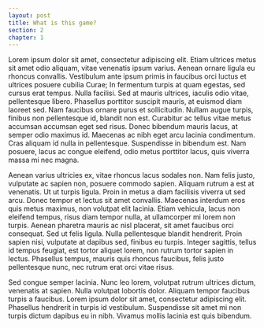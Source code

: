 ```yaml
---
layout: post
title: What is this game?
section: 2
chapter: 1
---
```


Lorem ipsum dolor sit amet, consectetur adipiscing elit. Etiam ultrices metus sit amet odio aliquam, vitae venenatis ipsum varius. Aenean ornare ligula eu rhoncus convallis. Vestibulum ante ipsum primis in faucibus orci luctus et ultrices posuere cubilia Curae; In fermentum turpis at quam egestas, sed cursus erat tempus. Nulla facilisi. Sed at mauris ultrices, iaculis odio vitae, pellentesque libero. Phasellus porttitor suscipit mauris, at euismod diam laoreet sed. Nam faucibus ornare purus et sollicitudin. Nullam augue turpis, finibus non pellentesque id, blandit non est. Curabitur ac tellus vitae metus accumsan accumsan eget sed risus. Donec bibendum mauris lacus, at semper odio maximus id. Maecenas ac nibh eget arcu lacinia condimentum. Cras aliquam id nulla in pellentesque. Suspendisse in bibendum est. Nam posuere, lacus ac congue eleifend, odio metus porttitor lacus, quis viverra massa mi nec magna.

Aenean varius ultricies ex, vitae rhoncus lacus sodales non. Nam felis justo, vulputate ac sapien non, posuere commodo sapien. Aliquam rutrum a est at venenatis. Ut ut turpis ligula. Proin in metus a diam facilisis viverra ut sed arcu. Donec tempor et lectus sit amet convallis. Maecenas interdum eros quis metus maximus, non volutpat elit lacinia. Etiam vehicula, lacus non eleifend tempus, risus diam tempor nulla, at ullamcorper mi lorem non turpis. Aenean pharetra mauris ac nisl placerat, sit amet faucibus orci consequat. Sed ut felis ligula. Nulla pellentesque blandit hendrerit. Proin sapien nisi, vulputate at dapibus sed, finibus eu turpis. Integer sagittis, tellus id tempus feugiat, est tortor aliquet lorem, non rutrum tortor sapien in lectus. Phasellus tempus, mauris quis rhoncus faucibus, felis justo pellentesque nunc, nec rutrum erat orci vitae risus.

Sed congue semper lacinia. Nunc leo lorem, volutpat rutrum ultrices dictum, venenatis at sapien. Nulla volutpat lobortis dolor. Aliquam tempor faucibus turpis a faucibus. Lorem ipsum dolor sit amet, consectetur adipiscing elit. Phasellus hendrerit in turpis id vestibulum. Suspendisse sit amet mi non turpis dictum dapibus eu in nibh. Vivamus mollis lacinia est quis bibendum.

